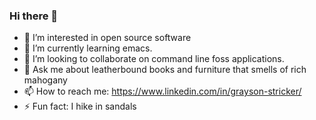 ### Hi there 👋

- 🔭 I’m interested in open source software
- 🐃 I’m currently learning emacs.
- 👯 I’m looking to collaborate on command line foss applications.
- 💬 Ask me about leatherbound books and furniture that smells of rich mahogany
- 📫 How to reach me: https://www.linkedin.com/in/grayson-stricker/
- ⚡ Fun fact: I hike in sandals
